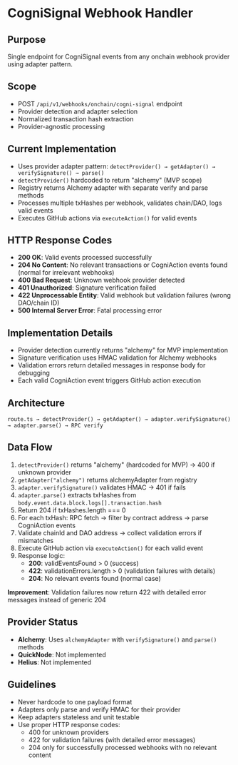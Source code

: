 # CogniSignal Webhook Handler

## Purpose
Single endpoint for CogniSignal events from any onchain webhook provider using adapter pattern.

## Scope
- POST `/api/v1/webhooks/onchain/cogni-signal` endpoint
- Provider detection and adapter selection
- Normalized transaction hash extraction
- Provider-agnostic processing

## Current Implementation
- Uses provider adapter pattern: `detectProvider() → getAdapter() → verifySignature() → parse()`
- `detectProvider()` hardcoded to return "alchemy" (MVP scope)
- Registry returns Alchemy adapter with separate verify and parse methods
- Processes multiple txHashes per webhook, validates chain/DAO, logs valid events
- Executes GitHub actions via `executeAction()` for valid events

## HTTP Response Codes
- **200 OK**: Valid events processed successfully
- **204 No Content**: No relevant transactions or CogniAction events found (normal for irrelevant webhooks)
- **400 Bad Request**: Unknown webhook provider detected
- **401 Unauthorized**: Signature verification failed
- **422 Unprocessable Entity**: Valid webhook but validation failures (wrong DAO/chain ID)
- **500 Internal Server Error**: Fatal processing error

## Implementation Details
- Provider detection currently returns "alchemy" for MVP implementation
- Signature verification uses HMAC validation for Alchemy webhooks
- Validation errors return detailed messages in response body for debugging
- Each valid CogniAction event triggers GitHub action execution

## Architecture
```
route.ts → detectProvider() → getAdapter() → adapter.verifySignature() → adapter.parse() → RPC verify
```

## Data Flow
1. `detectProvider()` returns "alchemy" (hardcoded for MVP) → 400 if unknown provider
2. `getAdapter("alchemy")` returns alchemyAdapter from registry
3. `adapter.verifySignature()` validates HMAC → 401 if fails
4. `adapter.parse()` extracts txHashes from `body.event.data.block.logs[].transaction.hash`
5. Return 204 if txHashes.length === 0
6. For each txHash: RPC fetch → filter by contract address → parse CogniAction events
7. Validate chainId and DAO address → collect validation errors if mismatches
8. Execute GitHub action via `executeAction()` for each valid event
9. Response logic:
   - **200**: validEventsFound > 0 (success)
   - **422**: validationErrors.length > 0 (validation failures with details)
   - **204**: No relevant events found (normal case)

**Improvement**: Validation failures now return 422 with detailed error messages instead of generic 204

## Provider Status
- **Alchemy**: Uses `alchemyAdapter` with `verifySignature()` and `parse()` methods
- **QuickNode**: Not implemented
- **Helius**: Not implemented

## Guidelines
- Never hardcode to one payload format
- Adapters only parse and verify HMAC for their provider
- Keep adapters stateless and unit testable
- Use proper HTTP response codes:
  - 400 for unknown providers
  - 422 for validation failures (with detailed error messages)
  - 204 only for successfully processed webhooks with no relevant content